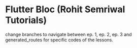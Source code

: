 ﻿# Flutter Bloc (Rohit Semriwal Tutorials)

 change branches to navigate between ep. 1, ep. 2, ep. 3 and generated_routes for specific codes of the lessons.
